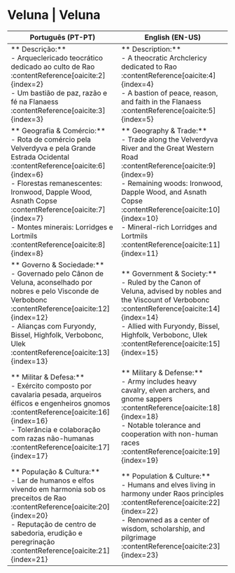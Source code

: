 # Veluna | Veluna

| **Português (PT-PT)** | **English (EN-US)** |
|------------------------|----------------------|
| ** Descrição:**<br> - Arqueclericado teocrático dedicado ao culto de Rao :contentReference[oaicite:2]{index=2}<br> - Um bastião de paz, razão e fé na Flanaess :contentReference[oaicite:3]{index=3} | ** Description:**<br> - A theocratic Archclericy dedicated to Rao :contentReference[oaicite:4]{index=4}<br> - A bastion of peace, reason, and faith in the Flanaess :contentReference[oaicite:5]{index=5} |
| ** Geografia & Comércio:**<br> - Rota de comércio pela Velverdyva e pela Grande Estrada Ocidental :contentReference[oaicite:6]{index=6}<br> - Florestas remanescentes: Ironwood, Dapple Wood, Asnath Copse :contentReference[oaicite:7]{index=7}<br> - Montes minerais: Lorridges e Lortmils :contentReference[oaicite:8]{index=8} | ** Geography & Trade:**<br> - Trade along the Velverdyva River and the Great Western Road :contentReference[oaicite:9]{index=9}<br> - Remaining woods: Ironwood, Dapple Wood, and Asnath Copse :contentReference[oaicite:10]{index=10}<br> - Mineral-rich Lorridges and Lortmils :contentReference[oaicite:11]{index=11} |
| ** Governo & Sociedade:**<br> - Governado pelo Cânon de Veluna, aconselhado por nobres e pelo Visconde de Verbobonc :contentReference[oaicite:12]{index=12}<br> - Alianças com Furyondy, Bissel, Highfolk, Verbobonc, Ulek :contentReference[oaicite:13]{index=13} | ** Government & Society:**<br> - Ruled by the Canon of Veluna, advised by nobles and the Viscount of Verbobonc :contentReference[oaicite:14]{index=14}<br> - Allied with Furyondy, Bissel, Highfolk, Verbobonc, Ulek :contentReference[oaicite:15]{index=15} |
| ** Militar & Defesa:**<br> - Exército composto por cavalaria pesada, arqueiros élficos e engenheiros gnomos :contentReference[oaicite:16]{index=16}<br> - Tolerância e colaboração com razas não-humanas :contentReference[oaicite:17]{index=17} | ** Military & Defense:**<br> - Army includes heavy cavalry, elven archers, and gnome sappers :contentReference[oaicite:18]{index=18}<br> - Notable tolerance and cooperation with non-human races :contentReference[oaicite:19]{index=19} |
| ** População & Cultura:**<br> - Lar de humanos e elfos vivendo em harmonia sob os preceitos de Rao :contentReference[oaicite:20]{index=20}<br> - Reputação de centro de sabedoria, erudição e peregrinação :contentReference[oaicite:21]{index=21} | ** Population & Culture:**<br> - Humans and elves living in harmony under Raos principles :contentReference[oaicite:22]{index=22}<br> - Renowned as a center of wisdom, scholarship, and pilgrimage :contentReference[oaicite:23]{index=23} |





